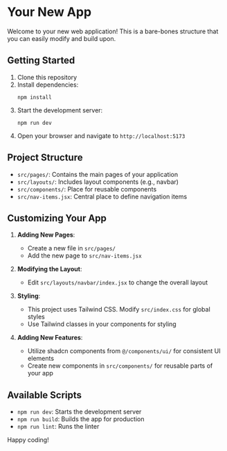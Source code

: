 # Your New App

Welcome to your new web application! This is a bare-bones structure that you can easily modify and build upon.

## Getting Started

1. Clone this repository
2. Install dependencies:
   ```
   npm install
   ```
3. Start the development server:
   ```
   npm run dev
   ```
4. Open your browser and navigate to `http://localhost:5173`

## Project Structure

- `src/pages/`: Contains the main pages of your application
- `src/layouts/`: Includes layout components (e.g., navbar)
- `src/components/`: Place for reusable components
- `src/nav-items.jsx`: Central place to define navigation items

## Customizing Your App

1. **Adding New Pages**: 
   - Create a new file in `src/pages/`
   - Add the new page to `src/nav-items.jsx`

2. **Modifying the Layout**:
   - Edit `src/layouts/navbar/index.jsx` to change the overall layout

3. **Styling**:
   - This project uses Tailwind CSS. Modify `src/index.css` for global styles
   - Use Tailwind classes in your components for styling

4. **Adding New Features**:
   - Utilize shadcn components from `@/components/ui/` for consistent UI elements
   - Create new components in `src/components/` for reusable parts of your app

## Available Scripts

- `npm run dev`: Starts the development server
- `npm run build`: Builds the app for production
- `npm run lint`: Runs the linter

Happy coding!